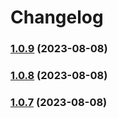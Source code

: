 #  Changelog

### [1.0.9](https://github.com/wing1874/vite-vue-cli-template/compare/v1.0.5...v1.0.9) (2023-08-08)

### [1.0.8](https://github.com/wing1874/vite-vue-cli-template/compare/v1.0.7...v1.0.8) (2023-08-08)

### [1.0.7](https://github.com/wing1874/vite-vue-cli-template/compare/v1.0.6...v1.0.7) (2023-08-08)
